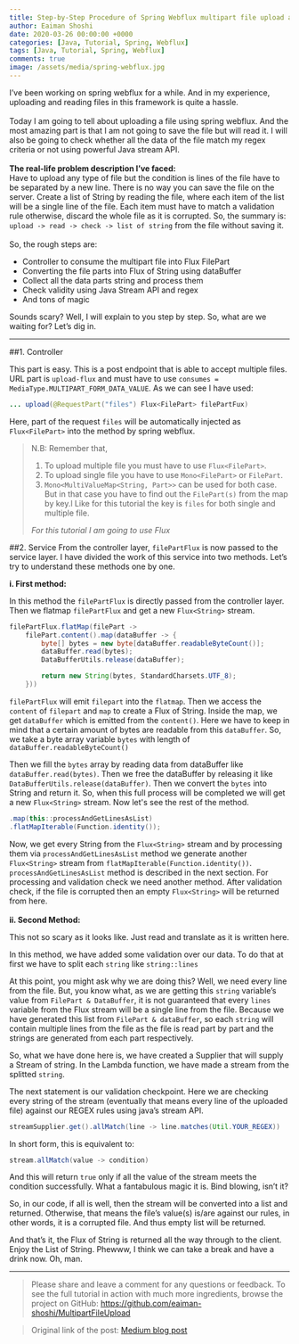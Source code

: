 ```yaml
---
title: Step-by-Step Procedure of Spring Webflux multipart file upload and read each line without saving it
author: Eaiman Shoshi
date: 2020-03-26 00:00:00 +0000
categories: [Java, Tutorial, Spring, Webflux]
tags: [Java, Tutorial, Spring, Webflux]
comments: true
image: /assets/media/spring-webflux.jpg
---
```

I’ve been working on spring webflux for a while. And in my experience, uploading and reading files in this framework is quite a hassle.
<br /><br />
Today I am going to tell about uploading a file using spring webflux. And the most amazing part is that I am not going to save the file but will read it. I will also be going to check whether all the data of the file match my regex criteria or not using powerful Java stream API.
<br /><br />
**The real-life problem description I’ve faced:**
<br />
Have to upload any type of file but the condition is lines of the file have to be separated by a new line. There is no way you can save the file on the server. Create a list of String by reading the file, where each item of the list will be a single line of the file. Each item must have to match a validation rule otherwise, discard the whole file as it is corrupted. So, the summary is: `upload -> read -> check -> list of string` from the file without saving it.<br /><br />
So, the rough steps are:
* Controller to consume the multipart file into Flux FilePart
* Converting the file parts into Flux of String using dataBuffer
* Collect all the data parts string and process them
* Check validity using Java Stream API and regex
* And tons of magic

Sounds scary? Well, I will explain to you step by step. So, what are we waiting for? Let’s dig in.
***
##1. Controller
<script src="https://gist.github.com/eaiman-shoshi/6414a06db982e4d26adb1de51feff2cf.js"></script>

This part is easy. This is a post endpoint that is able to accept multiple files. URL part is `upload-flux` and must have to use `consumes = MediaType.MULTIPART_FORM_DATA_VALUE`. As we can see I have used:
``` java
... upload(@RequestPart("files") Flux<FilePart> filePartFux) 
```

Here, part of the request `files` will be automatically injected as `Flux<FilePart>` into the method by spring webflux.

> N.B: Remember that,
> 1. To upload multiple file you must have to use `Flux<FilePart>`.
> 2. To upload single file you have to use `Mono<FilePart>` or `FilePart`.
> 3. `Mono<MultiValueMap<String, Part>>` can be used for both case. But in that case you have to find out the `FilePart(s)` from the map by key.l Like for this tutorial the key is `files` for both single and multiple file.
> 
> _For this tutorial I am going to use Flux<FilePart>_

##2. Service
From the controller layer, `filePartFlux` is now passed to the service layer. I have divided the work of this service into two methods. Let’s try to understand these methods one by one.

**i. First method:**

<script src="https://gist.github.com/eaiman-shoshi/a2122cf37624a1d2961f79551ebb86a0.js"></script>

In this method the `filePartFlux` is directly passed from the controller layer. Then we flatmap `filePartFlux` and get a new `Flux<String>` stream.
```java
filePartFlux.flatMap(filePart ->
    filePart.content().map(dataBuffer -> {
        byte[] bytes = new byte[dataBuffer.readableByteCount()];
        dataBuffer.read(bytes);
        DataBufferUtils.release(dataBuffer);

        return new String(bytes, StandardCharsets.UTF_8);
    }))
```
`filePartFlux` will emit `filepart` into the `flatmap`. Then we access the `content` of `filepart` and `map` to create a Flux of String. Inside the map, we get `dataBuffer` which is emitted from the `content()`. Here we have to keep in mind that a certain amount of bytes are readable from this `dataBuffer`. So, we take a byte array variable `bytes` with length of `dataBuffer.readableByteCount()`

Then we fill the `bytes` array by reading data from dataBuffer like `dataBuffer.read(bytes)`. Then we free the dataBuffer by releasing it like `DataBufferUtils.release(dataBuffer)`. Then we convert the `bytes` into String and return it. So, when this full process will be completed we will get a new `Flux<String>` stream. Now let's see the rest of the method.
```java
.map(this::processAndGetLinesAsList)
.flatMapIterable(Function.identity());
```
Now, we get every String from the `Flux<String>` stream and by processing them via `processAndGetLinesAsList` method we generate another `Flux<String>` stream from `flatMapIterable(Function.identity())`. `processAndGetLinesAsList` method is described in the next section. For processing and validation check we need another method. After validation check, if the file is corrupted then an empty `Flux<String>` will be returned from here.
<br /><br />
**ii. Second Method:**

<script src="https://gist.github.com/eaiman-shoshi/4cca92f5d5861baa23362aa175a56e07.js"></script>

This not so scary as it looks like. Just read and translate as it is written here.

In this method, we have added some validation over our data. To do that at first we have to split each `string` like `string::lines`

At this point, you might ask why we are doing this? Well, we need every line from the file. But, you know what, as we are getting this `string` variable’s value from `FilePart & DataBuffer`, it is not guaranteed that every `lines` variable from the Flux stream will be a single line from the file. Because we have generated this list from `FilePart & dataBuffer`, so each `string` will contain multiple lines from the file as the file is read part by part and the strings are generated from each part respectively.

So, what we have done here is, we have created a Supplier that will supply a Stream of string. In the Lambda function, we have made a stream from the splitted `string`.

The next statement is our validation checkpoint. Here we are checking every string of the stream (eventually that means every line of the uploaded file) against our REGEX rules using java’s stream API.
```java
streamSupplier.get().allMatch(line -> line.matches(Util.YOUR_REGEX))
```
In short form, this is equivalent to:
```java
stream.allMatch(value -> condition)
```
And this will return `true` only if all the value of the stream meets the condition successfully. What a fantabulous magic it is. Bind blowing, isn’t it?

So, in our code, if all is well, then the stream will be converted into a list and returned. Otherwise, that means the file’s value(s) is/are against our rules, in other words, it is a corrupted file. And thus empty list will be returned.

And that’s it, the Flux of String is returned all the way through to the client. Enjoy the List of String. Phewww, I think we can take a break and have a drink now. Oh, man.
***
> Please share and leave a comment for any questions or feedback.
To see the full tutorial in action with much more ingredients, browse the project on GitHub:
https://github.com/eaiman-shoshi/MultipartFileUpload


> Original link of the post: [Medium blog post](https://medium.com/@eaimanshoshi/step-by-step-procedure-of-spring-webflux-multipart-file-upload-and-read-each-line-without-saving-it-6a12be64f6ee)
